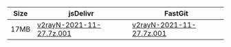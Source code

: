 |    Size   |     jsDelivr  | FastGit |
|  ---  |  ---  |  ---  |
| 17MB | [v2rayN-2021-11-27.7z.001](https://cdn.jsdelivr.net/gh/googleians/v2rayN-32@main/v2rayN-2021-11-27.7z.001) | [v2rayN-2021-11-27.7z.001](https://raw.fastgit.org/googleians/v2rayN-32/main/v2rayN-2021-11-27.7z.001) |
